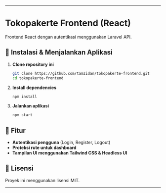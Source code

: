 
---

# Tokopakerte Frontend (React)

Frontend React dengan autentikasi menggunakan Laravel API.

## 🚀 Instalasi & Menjalankan Aplikasi

1. **Clone repository ini**
   ```sh
   git clone https://github.com/tamzidan/tokopakerte-frontend.git
   cd tokopakerte-frontend
   ```

2. **Install dependencies**
   ```sh
   npm install
   ```

3. **Jalankan aplikasi**
   ```sh
   npm start
   ```

## 🔑 Fitur

- **Autentikasi pengguna** (Login, Register, Logout)
- **Proteksi rute untuk dashboard**
- **Tampilan UI menggunakan Tailwind CSS & Headless UI**

## 📜 Lisensi

Proyek ini menggunakan lisensi MIT.

---